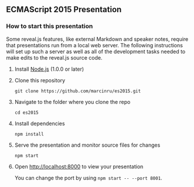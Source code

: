## ECMAScript 2015 Presentation

### How to start this presentation

Some reveal.js features, like external Markdown and speaker notes, require that presentations run from a local web server. The following instructions will set up such a server as well as all of the development tasks needed to make edits to the reveal.js source code.

1. Install [Node.js](http://nodejs.org/) (1.0.0 or later)

1. Clone this repository
   ```
   git clone https://github.com/marcinru/es2015.git
   ```

1. Navigate to the folder where you clone the repo
   ```
   cd es2015
   ```

1. Install dependencies
   ```
   npm install
   ```

1. Serve the presentation and monitor source files for changes
   ```
   npm start
   ```

1. Open <http://localhost:8000> to view your presentation

   You can change the port by using `npm start -- --port 8001`.